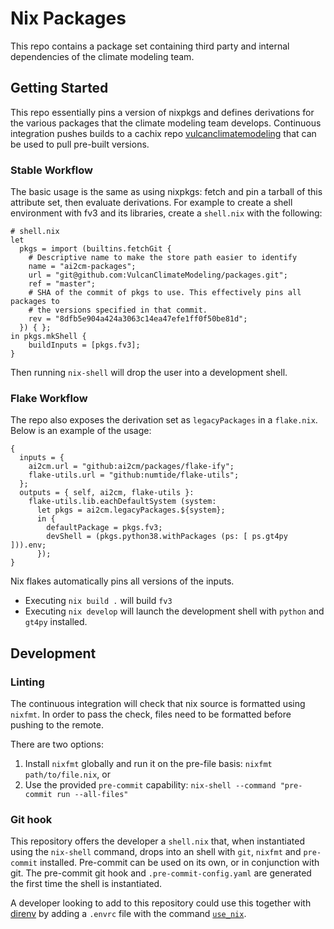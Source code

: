 # Nix Packages

This repo contains a package set containing third party and internal dependencies
of the climate modeling team.

## Getting Started

This repo essentially pins a version of nixpkgs and defines derivations for the various packages
that the climate modeling team develops.
Continuous integration pushes builds to a cachix repo
[vulcanclimatemodeling](https://app.cachix.org/cache/vulcanclimatemodeling) that can be used to
pull pre-built versions.

### Stable Workflow

The basic usage is the same as using nixpkgs: fetch and pin a tarball of this attribute set,
then evaluate derivations.
For example to create a shell environment with fv3 and its libraries, create a `shell.nix` with
the following:

```
# shell.nix
let
  pkgs = import (builtins.fetchGit {
    # Descriptive name to make the store path easier to identify
    name = "ai2cm-packages";
    url = "git@github.com:VulcanClimateModeling/packages.git";
    ref = "master";
    # SHA of the commit of pkgs to use. This effectively pins all packages to
    # the versions specified in that commit.
    rev = "8dfb5e904a424a3063c14ea47efe1ff0f50be81d";
  }) { };
in pkgs.mkShell {
    buildInputs = [pkgs.fv3];
}
```

Then running `nix-shell` will drop the user into a development shell.

### Flake Workflow

The repo also exposes the derivation set as `legacyPackages` in a `flake.nix`.
Below is an example of the usage:

```
{
  inputs = {
    ai2cm.url = "github:ai2cm/packages/flake-ify";
    flake-utils.url = "github:numtide/flake-utils";
  };
  outputs = { self, ai2cm, flake-utils }:
    flake-utils.lib.eachDefaultSystem (system:
      let pkgs = ai2cm.legacyPackages.${system};
      in {
        defaultPackage = pkgs.fv3;
        devShell = (pkgs.python38.withPackages (ps: [ ps.gt4py ])).env;
      });
}
```

Nix flakes automatically pins all versions of the inputs.

- Executing `nix build .` will build `fv3`
- Executing `nix develop` will launch the development shell with `python` and `gt4py` installed.


## Development

### Linting

The continuous integration will check that nix source is formatted using `nixfmt`.
In order to pass the check, files need to be formatted before pushing to the remote.

There are two options:
1. Install `nixfmt` globally and run it on the pre-file basis: `nixfmt path/to/file.nix`, or
2. Use the provided `pre-commit` capability: `nix-shell --command "pre-commit run --all-files"`

### Git hook

This repository offers the developer a `shell.nix` that, when instantiated using the `nix-shell`
command, drops into an shell with `git`, `nixfmt` and `pre-commit` installed.
Pre-commit can be used on its own, or in conjunction with git.
The pre-commit git hook and `.pre-commit-config.yaml` are generated the first time the shell is instantiated.

A developer looking to add to this repository could use this together with
[direnv](https://direnv.net/) by adding a `.envrc` file with the command
[`use_nix`](https://github.com/direnv/direnv/blob/e6cd601baf6c9d0e5974e2ca7c308056a7687079/stdlib.sh#L1137).
